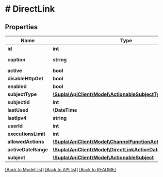 # # DirectLink

## Properties

Name | Type | Description | Notes
------------ | ------------- | ------------- | -------------
**id** | **int** | Identifier | [optional]
**caption** | **string** | Caption set by the user | [optional]
**active** | **bool** |  | [optional]
**disableHttpGet** | **bool** |  | [optional]
**enabled** | **bool** |  | [optional]
**subjectType** | [**\Supla\ApiClient\Model\ActionableSubjectTypeNames**](ActionableSubjectTypeNames.md) |  | [optional]
**subjectId** | **int** |  | [optional]
**lastUsed** | **\DateTime** |  | [optional]
**lastIpv4** | **string** |  | [optional]
**userId** | **int** |  | [optional]
**executionsLimit** | **int** |  | [optional]
**allowedActions** | [**\Supla\ApiClient\Model\ChannelFunctionActionEnumNames[]**](ChannelFunctionActionEnumNames.md) |  | [optional]
**activeDateRange** | [**\Supla\ApiClient\Model\DirectLinkActiveDateRange**](DirectLinkActiveDateRange.md) |  | [optional]
**subject** | [**\Supla\ApiClient\Model\ActionableSubject**](ActionableSubject.md) |  | [optional]

[[Back to Model list]](../../README.md#models) [[Back to API list]](../../README.md#endpoints) [[Back to README]](../../README.md)
